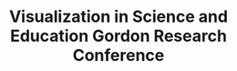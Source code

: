 ---
dateStart: 2017-08-06
dateEnd: 2017-08-11
title: "Visualization in Science and Education Gordon Research Conference"
venue: "Bates College"
organizer: "Katy Börner"
credit: "Katy Börner"
city: Lewiston
state: ME
country: USA
pdfLink: 20170806-visualization-science-education.pdf
venueImages:
 - sm: image01.sm.jpg
   lg: image01.lg.jpg
 - sm: image02.sm.jpg
   lg: image02.lg.jpg
 - sm: image03.sm.jpg
   lg: image03.lg.jpg
---